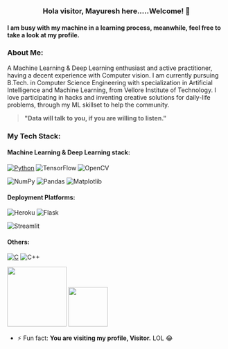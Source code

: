 <h3 align="center"><b>Hola visitor, Mayuresh here.....Welcome! 👋</b></h3>

#### I am busy with my machine in a learning process, meanwhile, feel free to take a look at my profile.

### About Me:
A Machine Learning & Deep Learning enthusiast and active practitioner, having a decent experience with Computer vision. I am currently pursuing B.Tech. in Computer Science Engineering with specialization in Artificial Intelligence and Machine Learning, from Vellore Institute of Technology. I love participating in hacks and inventing creative solutions for daily-life problems, through my ML skillset to help the community.
> __"Data will talk to you, if you are willing to listen."__

### My Tech Stack:
#### Machine Learning & Deep Learning stack:
[![Python](https://img.shields.io/badge/-Python-033800?&logo=python&logoColor=0bf)](https://github.com/adamalston?tab=repositories&q=&type=&language=python)
![TensorFlow](https://img.shields.io/badge/-TensorFlow-067300?&logo=TensorFlow&logoColor=f77c00)
![OpenCV](https://img.shields.io/badge/OpenCV-27338e?style=for-the-badge&logo=OpenCV&logoColor=white)

![NumPy](https://img.shields.io/badge/-NumPy-0d0138?&logo=NumPy&logoColor=ff6791)
![Pandas](https://img.shields.io/badge/-Pandas-130252?&logo=Pandas&logoColor=0ff)
![Matplotlib](https://img.shields.io/badge/-Matplotlib-170263?&logo=Matplotlib&logoColor=336791)

#### Deployment Platforms:
![Heroku](https://img.shields.io/badge/Heroku-430098?style=for-the-badge&logo=heroku&logoColor=white)
![Flask](https://img.shields.io/badge/Flask-000000?style=for-the-badge&logo=flask&logoColor=white)

![Streamlit](https://static.streamlit.io/badges/streamlit_badge_black_white.svg)

#### Others:
[![C](https://img.shields.io/badge/-C-808080?&logo=C)](https://github.com/adamalston?tab=repositories&q=&type=&language=c)
![C++](https://img.shields.io/badge/-C++-9c9c9c?&logo=c%2b%2b&logoColor=00599C)

<img height="137.3px" src="https://github-readme-stats.vercel.app/api?username=mayureshagashe2105&hide_title=true&hide_border=true&show_icons=true&include_all_commits=true&count_private=true&line_height=21&icon_color=2234AE&text_color=D3D3D3&bg_color=0,000000,130F40" /><!-- wi*quL3fcV -->
<img height="90.3px" src="https://github-readme-stats.vercel.app/api/top-langs/?username=mayureshagashe2105&hide=html&hide_title=true&hide_border=true&layout=compact&langs_count=7&icon_color=2234AE&text_color=D3D3D3&bg_color=0,000000,130F40" />




- ⚡ Fun fact: __You are visiting my profile, Visitor.__ LOL 😂

